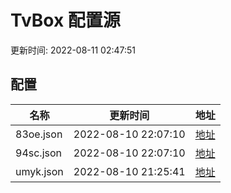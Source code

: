 
# TvBox 配置源

更新时间: 2022-08-11 02:47:51


## 配置

|   名称  | 更新时间  |地址  |
|  ----  | ----  |----  |
|  83oe.json | 2022-08-10 22:07:10 |[地址](https://box.okeybox.top/tv/83oe.json) |
|  94sc.json | 2022-08-10 22:07:10 |[地址](https://box.okeybox.top/tv/94sc.json) |
|  umyk.json | 2022-08-10 21:25:41 |[地址](https://box.okeybox.top/tv/umyk.json) |
  
    